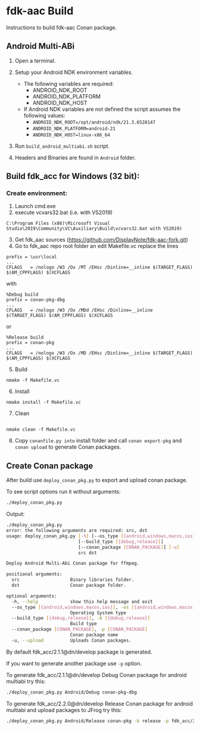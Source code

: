 fdk-aac Build
=============

Instructions to build fdk-aac Conan package.

## Android Multi-ABi

1. Open a terminal.
2. Setup your Android NDK environment variables.
   - The following variables are required:
     - ANDROID_NDK_ROOT
     - ANDROID_NDK_PLATFORM
     - ANDROID_NDK_HOST
   - If Android NDK variables are not defined the script assumes the following values:
     - `ANDROID_NDK_ROOT=/opt/android/ndk/21.3.6528147`
     - `ANDROID_NDK_PLATFORM=android-21`
     - `ANDROID_NDK_HOST=linux-x86_64`
3. Run `build_android_multiabi.sh` script.

4. Headers and Binaries are found in `Android` folder.

## Build fdk_acc for Windows (32 bit):

### Create environment:
1. Launch cmd.exe
2. execute vcvars32.bat (i.e. with VS2019)
```
C:\Program Files (x86)\Microsoft Visual Studio\2019\Community\VC\Auxiliary\Build\vcvars32.bat with VS2019)
```
3. Get fdk_aac sources (https://github.com/DisplayNote/fdk-aac-fork.git)
4. Go to fdk_aac repo root folder an edit Makefile.vc replace the lines
```
prefix = \usr\local
...
CFLAGS   = /nologo /W3 /Ox /MT /EHsc /Dinline=__inline $(TARGET_FLAGS) $(AM_CPPFLAGS) $(XCFLAGS
```
with
```
%Debug build
prefix = conan-pkg-dbg
...
CFLAGS   = /nologo /W3 /Ox /MDd /EHsc /Dinline=__inline $(TARGET_FLAGS) $(AM_CPPFLAGS) $(XCFLAGS

```
or
```
%Release build
prefix = conan-pkg
...
CFLAGS   = /nologo /W3 /Ox /MD /EHsc /Dinline=__inline $(TARGET_FLAGS) $(AM_CPPFLAGS) $(XCFLAGS

```
5. Build

```
nmake -f Makefile.vc
```
6. Install
```
nmake install -f Makefile.vc
```

7. Clean

```

nmake clean -f Makefile.vc
```

8. Copy `conanfile.py into` install folder and call `conan export-pkg` and `conan upload` to generate Conan packages.

## Create Conan package

After build use `deploy_conan_pkg.py` to export and upload conan package.

To see script options run it without arguments:

```bash
./deploy_conan_pkg.py
```

Output:

```bash
./deploy_conan_pkg.py
error: the following arguments are required: src, dst
usage: deploy_conan_pkg.py [-h] [--os_type [{android,windows,macos,ios}]]
                           [--build_type [{debug,release}]]
                           [--conan_package [CONAN_PACKAGE]] [-u]
                           src dst

Deploy Android Multi-Abi Conan package for ffmpeg.

positional arguments:
  src                   Binary libraries folder.
  dst                   Conan package folder.

optional arguments:
  -h, --help            show this help message and exit
  --os_type [{android,windows,macos,ios}], -os [{android,windows,macos,ios}]
                        Operating System type
  --build_type [{debug,release}], -b [{debug,release}]
                        Build type
  --conan_package [CONAN_PACKAGE], -p [CONAN_PACKAGE]
                        Conan package name
  -u, --upload          Uploads Conan packages.
```
By default fdk_acc/2.1.1@dn/develop package is generated.

If you want to generate another package use `-p` option.

To generate fdk_acc/2.1.1@dn/develop Debug Conan package for android multiabi try this:

```bash
./deploy_conan_pkg.py Android/Debug conan-pkg-dbg
```

To generate fdk_acc/2.2.0@dn/develop Release Conan package for android multiabi and upload packages to JFrog try this:

```bash
./deploy_conan_pkg.py Android/Release conan-pkg -b release -p fdk_acc/2.2.0@dn/develop -u
```
